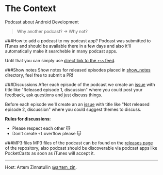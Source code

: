 # The Context
Podcast about Android Development

>Why another podcast? -> Why not?

###How to add a podcast to my podcast app?
Podcast was submitted to iTunes and should be available there in a few days and also it'll automatically make it searcheble in many podcast apps.

Until that you can simply use [direct link to the `rss` feed](https://raw.githubusercontent.com/artem-zinnatullin/TheContext-Podcast/master/feed.rss).

###Show notes 
Show notes for released episodes placed in [show_notes](show_notes/) directory, feel free to submit a PR!

###Discussions
After each episode of the podcast we create an [issue](https://github.com/artem-zinnatullin/TheContext-Podcast/issues) with title like "Released episode 1, discussion" where you could post your feedback, ask questions and just discuss things.

Before each episode we'll create an an [issue](https://github.com/artem-zinnatullin/TheContext-Podcast/issues) with title like "Not released episode 2, discussion" where you could suggest themes to discuss.

**Rules for discussions:**

* Please respect each other 🐱
* Don't create `+1` overflow please 🐱

###MP3 files
MP3 files of the podcast can be found on the [releases page](https://github.com/artem-zinnatullin/TheContext-Podcast/releases) of the repository, also podcast should be discoverable via podcast apps like PocketCasts as soon as iTunes will accept it.

---
Host: Artem Zinnatullin [@artem_zin](https://twitter.com/artem_zin).
